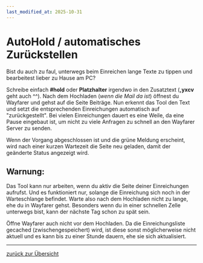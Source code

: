 ```yaml
---
last_modified_at: 2025-10-31
---
```


# AutoHold / automatisches Zurückstellen

Bist du auch zu faul, unterwegs beim Einreichen lange Texte zu tippen und bearbeitest lieber zu Hause am PC?

Schreibe einfach **#hold** oder **Platzhalter** irgendwo in den Zusatztext (**,yxcv** geht auch ^^). Nach dem Hochladen (*wenn die Mail da ist*) öffnest du Wayfarer und gehst auf die Seite Beiträge.
Nun erkennt das Tool den Text und setzt die entsprechenden Einreichungen automatisch auf "zurückgestellt". Bei vielen Einreichungen dauert es eine Weile, da
eine Pause eingebaut ist, um nicht zu viele Anfragen zu schnell an den Wayfarer Server zu senden.

Wenn der Vorgang abgeschlossen ist und die grüne Meldung erscheint, wird nach einer kurzen Wartezeit die Seite
neu geladen, damit der geänderte Status angezeigt wird.

## Warnung:
Das Tool kann nur arbeiten, wenn du aktiv die Seite deiner Einreichungen aufrufst. Und es funktioniert nur,
solange die Einreichung sich noch in der Warteschlange befindet. Warte also nach dem Hochladen nicht zu lange,
ehe du in Wayfarer gehst. Besonders wenn du in einer schnellen Zelle unterwegs bist, kann der nächste Tag schon zu spät sein.

Öffne Wayfarer auch nicht vor dem Hochladen. Da die Einreichungsliste gecached (zwischengespeichert) wird, ist diese sonst möglicherweise nicht aktuell und es kann bis zu einer Stunde dauern, ehe sie sich aktualisiert.

---

[zurück zur Übersicht](../deutsch.html)
